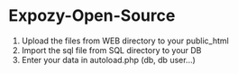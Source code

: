 # Expozy-Open-Source
1. Upload the files from WEB directory to your public_html
2. Import the sql file from SQL directory to your DB
3. Enter your data in autoload.php (db, db user...)
